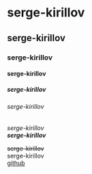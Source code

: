 # serge-kirillov
## serge-kirillov
### serge-kirillov
#### serge-kirillov
##### serge-kirillov
###### serge-kirillov

*serge-kirillov*  
_**serge-kirillov**_  
  
~~serge-kirillov~~  
serge-kirillov  
[github](https://github.com/yigres "https://github.com/yigres")  
